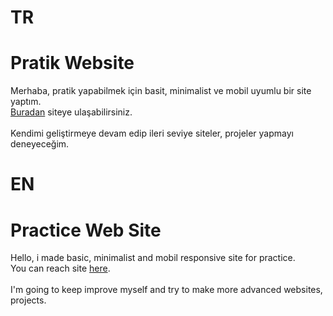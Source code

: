 # TR
# Pratik Website
Merhaba, pratik yapabilmek için basit, minimalist ve mobil uyumlu bir site yaptım.
<br>
[Buradan] siteye ulaşabilirsiniz.
<br><br>
Kendimi geliştirmeye devam edip ileri seviye siteler, projeler yapmayı deneyeceğim.

# EN
# Practice Web Site
Hello, i made basic, minimalist and mobil responsive site for practice.
<br>
You can reach site [here].
<br><br>
I'm going to keep improve myself and try to make more advanced websites, projects.

[buradan]: https://taylankarahan3.github.io/practiceSite/
[here]: https://taylankarahan3.github.io/practiceSite/
